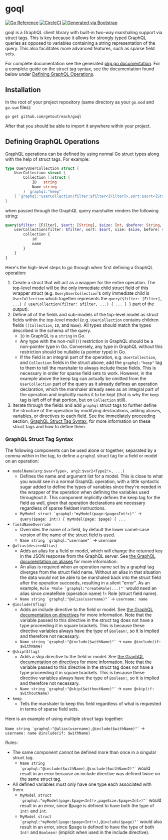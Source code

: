 # goql

[![Go Reference](https://pkg.go.dev/badge/github.com/getoutreach/goql.svg)](https://pkg.go.dev/github.com/getoutreach/goql)
[![CircleCI](https://circleci.com/gh/getoutreach/goql.svg?style=shield&circle-token=b37cc0386e76b70d4bab8994c68e39c62f293d63)](https://circleci.com/gh/getoutreach/goql)
[![Generated via Bootstrap](https://img.shields.io/badge/Outreach-Bootstrap-%235951ff)](https://github.com/getoutreach/bootstrap)

goql is a GraphQL client library with built-in two-way marshaling support via struct tags. This is key because it allows
for strongly typed GraphQL queries as opposed to variables containing a string representation of the query. This also
facilitates more advanced features, such as sparse field sets.

For complete documentation see the generated [pkg.go documentation](https://pkg.go.dev/github.com/getoutreach/goql). For
a complete guide on the struct tag syntax, see the documentation found below under
[Defining GraphQL Operations](#defining-graphql-operations).

## Installation

In the root of your project repository (same directory as your `go.mod` and `go.sum` files):

```shell
go get github.com/getoutreach/goql
```

After that you should be able to import it anywhere within your project.

## Defining GraphQL Operations

GraphQL operations can be defined by using normal Go struct types along with the help of struct tags. For example:

```go
type QueryUserCollection struct {
	UserCollection struct {
		Collection []struct {
			ID   string
			Name string
		} `graphql:"keep"`
	} `graphql:"userCollection(filter:$filter<[Filter]>,sort:$sort<[String]>,size:$size<Int>,before:$before<String>,after:$after<String>)"`
}
```

when passed through the GraphQL query marshaller renders the following string:

```graphql
query($filter: [Filter], $sort: [String], $size: Int, $before: String, $after: String) {
    userCollection(filter: $filter, sort: $sort, size: $size, before: $before, after: $after) {
        collection {
            id
            name
        }
    }
}
```

Here's the high-level steps to go through when first defining a GraphQL operation:

1. Create a struct that will act as a wrapper for the entire operation. The top-level model will be the only immediate
child struct field of this wrapper struct (e.g. `QueryUserCollection`'s only immediate child is `UserCollection` which
together represents the `query($filter: [Filter], ...) { userCollection(filter: $filter, ...) { ... } }` part of the
output).
2. Define all of the fields and sub-models of the top-level model as struct fields within the top-level model (e.g.
`UserCollection` contains children fields `[]Collection`, `ID`, and `Name`). All types should match the types described
in the schema of the query.
    - `ID` in GraphQL is a `string` in Go.
    - Any type with the non-null (`!`) restriction in GraphQL should be a non-pointer type in Go. Conversely, any type
    in GraphQL without this restriction should be nullable (a pointer type) in Go.
    - If the field is an integral part of the operation, e.g. `UserCollection`, and `Collection` fields in the struct
    above, add the `graphql:"keep"` tag to them to tell the marshaler to always include these fields. This is necessary
    in order for sparse field sets to work. However, in the example above the keep tag can actually be omitted from the
    `UserCollection` part of the query as it already defines an operation declaration, which the marshaler already sees
    as an integral part of the operation and implicitly marks it to be kept (that is why the `keep` tag is left off of
    that portion, but on `Collection` still).
3. Iterate through the fields and add `graphql` struct tags to further define the structure of the operation by
modifying declarations, adding aliases, variables, or directives to each field. See the immediately proceeding section,
[GraphQL Struct Tag Syntax](#graphql-struct-tag-syntax), for more information on these struct tags and how to define
them.

### GraphQL Struct Tag Syntax

The following components can be used alone or together, separated by a comma within in the tag, to define a `graphql`
struct tag for a field or model on an operation:

* `modelName(arg:$var<Type>, arg2:$var2<Type2!>, ...)`
    * Defines the name and argument list for a model. This is close to what you would see in a normal GraphQL operation,
    with a little syntactic sugar added to define the types of variables since they're needed in the wrapper of the
    operation when defining the variables used throughout it. This component implicitly defines the keep tag for the
    field as well, given that operation declarations are necessary regardless of sparse fieldset instructions.
    * `` MyModel struct `graphql:"myModel(page:$page<Int!>)"` `` -> `query($page: Int!) { myModel(page: $page) { ...`
* `fieldNameOverride`
    * Overrides the name of a field, by default the lower camel-case version of the name of the struct field is used.
    * `` Name string `graphql:"username"` `` -> `username`
* `@alias(desiredAlias)`
    * Adds an alias for a field or model, which will change the returned key in the JSON response from the GraphQL
    server. See [the GraphQL documentation on aliases](https://graphql.org/learn/queries/#aliases) for more information.
    * An alias is required when an operation name set by a graphql tag diverges from the struct field name. Without an
    alias in that situation the data would not be able to be marshaled back into the struct field after the operation
    succeeds, resulting in a silent "error". As an example, `` Role *Role `graphql:"createRole(...)"` `` would need an
    alias since createRole (operation name) != Role (struct field name).
    * `` Name string `graphql:"@alias(username)"` `` -> `username: name`
* `@include($flag)`
    * Adds an include directive to the field or model. See
    [the GraphQL documentation on directives](https://graphql.org/learn/queries/#directives) for more information. Note
    that the variable passed to this directive in the struct tag does not have a type proceeding it in square brackets.
    This is because these directive variables always have the type of `Boolean!`, so it is implied and therefore not
    necessary.
    * `` Name string `graphql:"@include($withName)"` `` -> `name @include(if: $withName)`
* `@skip($flag)`
    * Adds a skip directive to the field or model. See
    [the GraphQL documentation on directives](https://graphql.org/learn/queries/#directives) for more information. Note
   that the variable passed to this directive in the struct tag does not have a type proceeding it in square brackets.
   This is because these directive variables always have the type of `Boolean!`, so it is implied and therefore not
   necessary.
    * `` Name string `graphql:"@skip($withoutName)"` `` -> `name @skip(if: $withoutName)`
* `keep`
    * Tells the marshaler to keep this field regardless of what is requested in terms of sparse field sets.

Here is an example of using multiple struct tags together:

`` Name string `graphql:"@alias(username),@include($withName)"` `` -> `username: name @include(if: $withName)`

Rules:

* The same component cannot be defined more than once in a singular struct tag.
    * `` Name string `graphql:"@include($withName),@include($withName2)"` `` would result in an error because an include
    directive was defined twice on the same struct tag.
* All defined variables must only have one type each associated with them.
    * `` MyModel struct `graphql:"myModel(page:$page<Int!>,pageSize:$page<Int>)"` `` would result in an error, since
    $page is defined to have both the type of `Int!` and `Int`.
    * `` MyModel struct `graphql:"myModel(page:$page<Int!>),@include($page)"` `` would also result in an error, since
    $page is defined to have the type of both `Int!` and `Boolean!` (implicit when used in the include directive).
